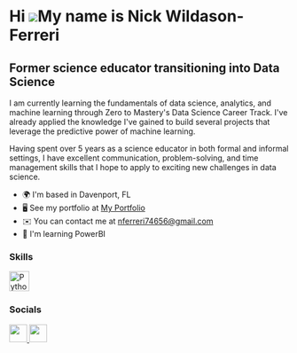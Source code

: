 Hi ![](https://user-images.githubusercontent.com/18350557/176309783-0785949b-9127-417c-8b55-ab5a4333674e.gif)My name is Nick Wildason-Ferreri
=============================================================================================================================================

Former science educator transitioning into Data Science
-------------------------------------------------------

I am currently learning the fundamentals of data science, analytics, and machine learning through Zero to Mastery's Data Science Career Track. I've already applied the knowledge I've gained to build several projects that leverage the predictive power of machine learning.

Having spent over 5 years as a science educator in both formal and informal settings, I have excellent communication, problem-solving, and time management skills that I hope to apply to exciting new challenges in data science.

*   🌍  I'm based in Davenport, FL
*   🖥️  See my portfolio at [My Portfolio](http://github.com/nwferreri/Portfolio)
*   ✉️  You can contact me at [nferreri74656@gmail.com](mailto:nferreri74656@gmail.com)
*   🧠  I'm learning PowerBI

### Skills 
<p align="left">
<a href="https://www.python.org/" target="_blank" rel="noreferrer"><img src="https://raw.githubusercontent.com/danielcranney/readme-generator/main/public/icons/skills/python-colored.svg" width="36" height="36" alt="Python" /></a>
                    </p>
                    

### Socials

<p align="left"> <a href="https://www.github.com/nwferreri" target="_blank" rel="noreferrer"> <picture> <source media="(prefers-color-scheme: dark)" srcset="https://raw.githubusercontent.com/danielcranney/readme-generator/main/public/icons/socials/github-dark.svg" /> <source media="(prefers-color-scheme: light)" srcset="https://raw.githubusercontent.com/danielcranney/readme-generator/main/public/icons/socials/github.svg" /> <img src="https://raw.githubusercontent.com/danielcranney/readme-generator/main/public/icons/socials/github.svg" width="32" height="32" /> </picture> </a> <a href="https://www.linkedin.com/in/nickwildasonferreri" target="_blank" rel="noreferrer"> <picture> <source media="(prefers-color-scheme: dark)" srcset="https://raw.githubusercontent.com/danielcranney/readme-generator/main/public/icons/socials/linkedin-dark.svg" /> <source media="(prefers-color-scheme: light)" srcset="https://raw.githubusercontent.com/danielcranney/readme-generator/main/public/icons/socials/linkedin.svg" /> <img src="https://raw.githubusercontent.com/danielcranney/readme-generator/main/public/icons/socials/linkedin.svg" width="32" height="32" /> </picture> </a></p>
